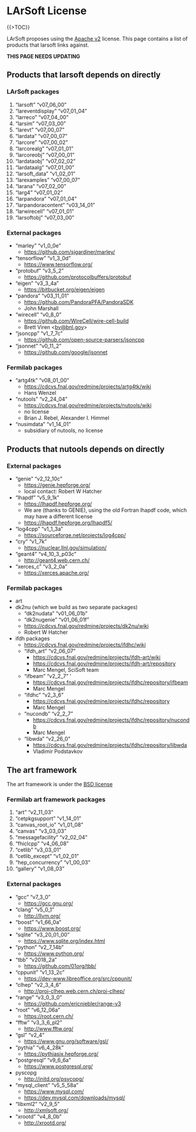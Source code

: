 # LArSoft License

{{\>TOC}}

LArSoft proposes using the [Apache v2](http://www.apache.org/licenses/LICENSE-2.0) license. This page contains a list of products that larsoft links against.

**THIS PAGE NEEDS UPDATING**

## Products that larsoft depends on directly

### LArSoft packages

1.  “larsoft” “v07_06_00”
2.  “lareventdisplay” “v07_01_04”
3.  “larreco” “v07_04_00”
4.  “larsim” “v07_03_00”
5.  “larevt” “v07_00_07”
6.  “lardata” “v07_00_07”
7.  “larcore” “v07_00_02”
8.  “larcorealg” “v07_01_01”
9.  “larcoreobj” “v07_00_01”
10. “lardataobj” “v07_02_02”
11. “lardataalg” “v07_01_00”
12. “larsoft_data” “v1_02_01”
13. “larexamples” “v07_00_07”
14. “larana” “v07_02_00”
15. “larg4” “v07_01_02”
16. “larpandora” “v07_01_04”
17. “larpandoracontent” “v03_14_01”
18. “larwirecell” “v07_01_01”
19. “larsoftobj” “v07_03_00”

### External packages

-   “marley” “v1_0_0e”
    -   https://github.com/sjgardiner/marley/
-   “tensorflow” “v1_3_0d”
    -   https://www.tensorflow.org/
-   “protobuf” “v3_5_2”
    -   https://github.com/protocolbuffers/protobuf
-   “eigen” “v3_3_4a”
    -   https://bitbucket.org/eigen/eigen
-   “pandora” “v03_11_01”
    -   https://github.com/PandoraPFA/PandoraSDK
    -   John Marshall
-   “wirecell” “v0_8_0”
    -   https://github.com/WireCell/wire-cell-build
    -   Brett Viren \<bv@bnl.gov\>
-   “jsoncpp” “v1_7_7c”
    -   https://github.com/open-source-parsers/jsoncpp
-   “jsonnet” “v0_11_2”
    -   https://github.com/google/jsonnet

### Fermilab packages

-   “artg4tk” “v08_01_00”
    -   https://cdcvs.fnal.gov/redmine/projects/artg4tk/wiki
    -   Hans Wenzel
-   “nutools” “v2_24_04”
    -   https://cdcvs.fnal.gov/redmine/projects/nutools/wiki
    -   no license
    -   Brian J. Rebel, Alexander I. Himmel
-   “nusimdata” “v1_14_01”
    -   subsidiary of nutools, no license

## Products that nutools depends on directly

### External packages

-   “genie” “v2_12_10c”
    -   https://genie.hepforge.org/
    -   local contact: Robert W Hatcher
-   “lhapdf” “v5_9_1k”
    -   https://lhapdf.hepforge.org/
    -   We are (thanks to GENIE), using the old Fortran lhapdf code, which may have a different license
    -   https://lhapdf.hepforge.org/lhapdf5/
-   “log4cpp” “v1_1_3a”
    -   https://sourceforge.net/projects/log4cpp/
-   “cry” “v1_7k”
    -   https://nuclear.llnl.gov/simulation/
-   “geant4” “v4_10_3_p03c”
    -   http://geant4.web.cern.ch/
-   “xerces_c” “v3_2_0a”
    -   https://xerces.apache.org/

### Fermilab packages

-   art
-   dk2nu (which we build as two separate packages)
    -   “dk2nudata” “v01_06_01b”
    -   “dk2nugenie” “v01_06_01f”
    -   https://cdcvs.fnal.gov/redmine/projects/dk2nu/wiki
    -   Robert W Hatcher
-   ifdh packages
    -   https://cdcvs.fnal.gov/redmine/projects/ifdhc/wiki
    -   “ifdh_art” “v2_06_07”
        -   https://cdcvs.fnal.gov/redmine/projects/ifdh-art/wiki
        -   https://cdcvs.fnal.gov/redmine/projects/ifdh-art/repository
        -   Marc Mengel, SciSoft team
    -   “ifbeam” “v2_2_7” '
        -   https://cdcvs.fnal.gov/redmine/projects/ifdhc/repository/ifbeam
        -   Marc Mengel
    -   “ifdhc” “v2_3_6”
        -   https://cdcvs.fnal.gov/redmine/projects/ifdhc/repository
        -   Marc Mengel
    -   “nucondb” “v2_2_7”
        -   https://cdcvs.fnal.gov/redmine/projects/ifdhc/repository/nucondb
        -   Marc Mengel
    -   “libwda” “v2_26_0”
        -   https://cdcvs.fnal.gov/redmine/projects/ifdhc/repository/libwda
        -   Vladimir Podstavkov

## The art framework

The art framework is under the [BSD license](https://cdcvs.fnal.gov/redmine/projects/art/repository/revisions/develop/entry/LICENSE)

### Fermilab art framework packages

1.  “art” “v2_11_03”
2.  “cetpkgsupport” “v1_14_01”
3.  “canvas_root_io” “v1_01_08”
4.  “canvas” “v3_03_03”
5.  “messagefacility” “v2_02_04”
6.  “fhiclcpp” “v4_06_08”
7.  “cetlib” “v3_03_01”
8.  “cetlib_except” “v1_02_01”
9.  “hep_concurrency” “v1_00_03”
10. “gallery” “v1_08_03”

### External packages

-   “gcc” “v7_3_0”
    -   https://gcc.gnu.org/
-   “clang” “v5_0_1”
    -   http://llvm.org/
-   “boost” “v1_66_0a”
    -   https://www.boost.org/
-   “sqlite” “v3_20_01_00”
    -   https://www.sqlite.org/index.html
-   “python” “v2_7_14b”
    -   https://www.python.org/
-   “tbb” “v2018_2a”
    -   https://github.com/01org/tbb/
-   “cppunit” “v1_13_2c”
    -   https://dev-www.libreoffice.org/src/cppunit/
-   “clhep” “v2_3_4_6”
    -   http://proj-clhep.web.cern.ch/proj-clhep/
-   “range” “v3_0_3_0”
    -   https://github.com/ericniebler/range-v3
-   “root” “v6_12_06a”
    -   https://root.cern.ch/
-   “fftw” “v3_3_6_pl2”
    -   http://www.fftw.org/
-   “gsl” “v2_4”
    -   https://www.gnu.org/software/gsl/
-   “pythia” “v6_4_28k”
    -   https://pythiasix.hepforge.org/
-   “postgresql” “v9_6_6a”
    -   https://www.postgresql.org/
-   pyscopg
    -   http://initd.org/psycopg/
-   “mysql_client” “v5_5_58a”
    -   https://www.mysql.com/
    -   https://dev.mysql.com/downloads/mysql/
-   “libxml2” “v2_9_5”
    -   http://xmlsoft.org/
-   “xrootd” “v4_8_0b”
    -   http://xrootd.org/
